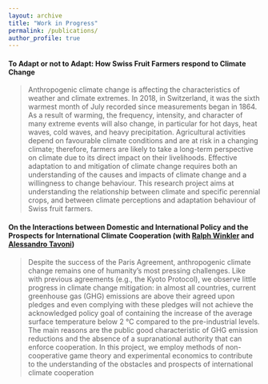 ```yaml
---
layout: archive
title: "Work in Progress"
permalink: /publications/
author_profile: true
---
```


#### To Adapt or not to Adapt: How Swiss Fruit Farmers respond to Climate Change

<blockquote>
  <p>
   Anthropogenic climate change is affecting the characteristics of weather and climate extremes. In 2018, in Switzerland, it was the sixth warmest month of July recorded since measurements began in 1864. As a result of warming, the frequency, intensity, and character of many extreme events will also change, in particular for hot days, heat waves, cold waves, and heavy precipitation. Agricultural activities depend on favourable climate conditions and are at risk in a changing climate; therefore, farmers are likely to take a long-term perspective on climate due to its direct impact on their livelihoods. Effective adaptation to and mitigation of climate change requires both an understanding of the causes and impacts of climate change and a willingness to change behaviour. This research project aims at understanding the relationship between climate and specific perennial crops, and between climate perceptions and adaptation behaviour of Swiss fruit farmers.
  </p>
</blockquote>


####  On the Interactions between Domestic and International Policy and the Prospects for International Climate Cooperation (with <a href="http://www.ralph-winkler.de">Ralph Winkler</a> and <a href="https://www.unibo.it/sitoweb/alessandro.tavoni2/en">Alessandro Tavoni</a>)

<blockquote>
  <p>
   Despite the success of the Paris Agreement, anthropogenic climate change remains one of humanity’s most pressing challenges. Like with previous agreements (e.g., the Kyoto Protocol), we observe little progress in climate change mitigation: in almost all countries, current greenhouse gas (GHG) emissions are above their agreed upon pledges and even complying with these pledges will not achieve the acknowledged policy goal of containing the increase of the average surface temperature below 2 °C compared to the pre-industrial levels. The main reasons are the public good characteristic of GHG emission reductions and the absence of a supranational authority that can enforce cooperation. In this project, we employ methods of non-cooperative game theory and experimental economics to contribute to the understanding of the obstacles and prospects of international climate cooperation
  </p>

